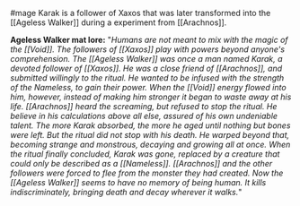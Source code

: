 #mage
Karak is a follower of Xaxos that was later transformed into the [[Ageless Walker]] during a experiment from [[Arachnos]].

__Ageless Walker mat lore:__
"_Humans are not meant to mix with the magic of the [[Void]]. The followers of [[Xaxos]] play with powers beyond anyone's comprehension. The [[Ageless Walker]] was once a man named Karak, a devoted follower of [[Xaxos]]. He was a close friend of [[Arachnos]], and submitted willingly to the ritual. He wanted to be infused with the strength of the Nameless, to gain their power. When the [[Void]] energy flowed into him, however, instead of making him stronger it began to waste away at his life. [[Arachnos]] heard the screaming, but refused to stop the ritual. He believe in his calculations above all else, assured of his own undeniable talent. The more Karak absorbed, the more he aged until nothing but bones were left. But the ritual did not stop with his death. He warped beyond that, becoming strange and monstrous, decaying and growing all at once. When the ritual finally concluded, Karak was gone, replaced by a creature that could only be described as a [[Nameless]]. [[Arachnos]] and the other followers were forced to flee from the monster they had created. Now the [[Ageless Walker]] seems to have no memory of being human. It kills indiscriminately, bringing death and decay wherever it walks._"